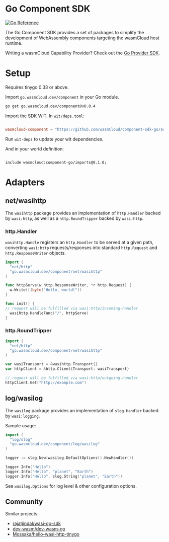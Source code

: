 # Go Component SDK

[![Go Reference](https://pkg.go.dev/badge/go.wasmcloud.dev/component.svg)](https://pkg.go.dev/go.wasmcloud.dev/component)

The Go Component SDK provides a set of packages to simplify the development of WebAssembly components targeting the [wasmCloud](https://wasmcloud.com) host runtime.

Writing a wasmCloud Capability Provider? Check out the [Go Provider SDK](https://github.com/wasmCloud/provider-sdk-go).

# Setup

Requires tinygo 0.33 or above.

Import `go.wasmcloud.dev/component` in your Go module.

```bash
go get go.wasmcloud.dev/component@v0.0.4
```

Import the SDK WIT. In `wit/deps.toml`:

```toml

wasmcloud-component = "https://github.com/wasmCloud/component-sdk-go/archive/v0.0.4.tar.gz"

```

Run `wit-deps` to update your wit dependencies.

And in your world definition:

```

include wasmcloud:component-go/imports@0.1.0;

```

# Adapters

## net/wasihttp

The `wasihttp` package provides an implementation of `http.Handler` backed by `wasi:http`, as well as a `http.RoundTripper` backed by `wasi:http`.

### http.Handler

`wasihttp.Handle` registers an `http.Handler` to be served at a given path, converting `wasi:http` requests/responses into standard `http.Request` and `http.ResponseWriter` objects.

```go
import (
  "net/http"
  "go.wasmcloud.dev/component/net/wasihttp"
)

func httpServe(w http.ResponseWriter, *r http.Request) {
  w.Write([]byte("Hello, world!"))
}

func init() {
// request will be fulfilled via wasi:http/incoming-handler
  wasihttp.HandleFunc("/", httpServe)
}
```

### http.RoundTripper

```go
import (
  "net/http"
  "go.wasmcloud.dev/component/net/wasihttp"
)

var wasiTransport = &wasihttp.Transport{}
var httpClient = &http.Client{Transport: wasiTransport}

// request will be fulfilled via wasi:http/outgoing-handler
httpClient.Get("http://example.com")
```

## log/wasilog

The `wasilog` package provides an implementation of `slog.Handler` backed by `wasi:logging`.

Sample usage:

```go
import (
  "log/slog"
  "go.wasmcloud.dev/component/log/wasilog"
)

logger := slog.New(wasilog.DefaultOptions().NewHandler())

logger.Info("Hello")
logger.Info("Hello", "planet", "Earth")
logger.Info("Hello", slog.String("planet", "Earth"))
```

See `wasilog.Options` for log level & other configuration options.

## Community

Similar projects:

- [rajatjindal/wasi-go-sdk](https://github.com/rajatjindal/wasi-go-sdk)
- [dev-wasm/dev-wasm-go](https://github.com/dev-wasm/dev-wasm-go)
- [Mossaka/hello-wasi-http-tinygo](https://github.com/Mossaka/hello-wasi-http-tinygo)
